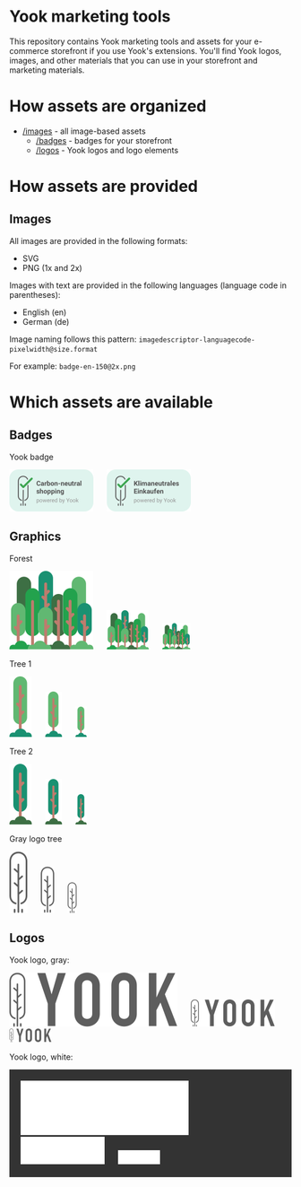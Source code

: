 # Yook marketing tools

This repository contains Yook marketing tools and assets for your e-commerce storefront if you use Yook's extensions. You'll find Yook logos, images, and other materials that you can use in your storefront and marketing materials.

# How assets are organized

* [/images](images) - all image-based assets
  * [/badges](images/badges) - badges for your storefront
  * [/logos](images/logos) - Yook logos and logo elements

# How assets are provided

## Images

All images are provided in the following formats:
* SVG
* PNG (1x and 2x)

Images with text are provided in the following languages (language code in parentheses):
* English (en)
* German (de)

Image naming follows this pattern:
`imagedescriptor-languagecode-pixelwidth@size.format`

For example: `badge-en-150@2x.png`


# Which assets are available

## Badges

Yook badge

<img src="/images/badges/yook-badge-en-150@2x.png" width="150" style="margin-right:20px">
<img src="/images/badges/yook-badge-de-150@2x.png" width="150" style="margin-right:20px">

## Graphics

Forest

<img src="/images/graphics/forest-150@2x.png" width="150" style="margin-right:20px">
<img src="/images/graphics/forest-75@2x.png" width="75" style="margin-right:20px">
<img src="/images/graphics/forest-50@2x.png" width="50" style="margin-right:20px">

Tree 1

<img src="/images/graphics/tree1-40@2x.png" width="40" style="margin-right:20px">
<img src="/images/graphics/tree1-30@2x.png" width="30" style="margin-right:20px">
<img src="/images/graphics/tree1-20@2x.png" width="20" style="margin-right:20px">

Tree 2

<img src="/images/graphics/tree2-40@2x.png" width="40" style="margin-right:20px">
<img src="/images/graphics/tree2-30@2x.png" width="30" style="margin-right:20px">
<img src="/images/graphics/tree2-20@2x.png" width="20" style="margin-right:20px">

Gray logo tree

<img src="/images/graphics/logo-tree-32@2x.png" width="32" style="margin-right:20px">
<img src="/images/graphics/logo-tree-24@2x.png" width="24" style="margin-right:20px">
<img src="/images/graphics/logo-tree-16@2x.png" width="16" style="margin-right:20px">

## Logos

Yook logo, gray:

<img src="/images/logos/logo-gray-300@2x.png" width="300" style="margin-right:20px">
<img src="/images/logos/logo-gray-150@2x.png" width="150" style="margin-right:20px">
<img src="/images/logos/logo-gray-75@2x.png" width="75" style="margin-right:20px">

Yook logo, white:

<div style="background-color: #333; padding: 20px">
  <img src="/images/logos/logo-white-300@2x.png" width="300" style="margin-right:20px">
  <img src="/images/logos/logo-white-150@2x.png" width="150" style="margin-right:20px">
  <img src="/images/logos/logo-white-75@2x.png" width="75" style="margin-right:20px">
</div>
